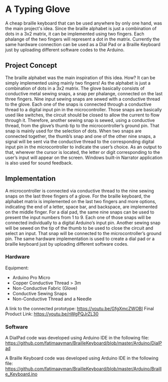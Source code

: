 # A Typing Glove
A cheap braille keyboard that can be used anywhere by only one hand, was the main project's idea. Since the braille alphabet is just a combination of dots in a 3x2 matrix, it can be implemented using two fingers. Each phalange of the two fingers will represent a dot in the matrix. Currently the same hardware connection can be used as a Dial Pad or a Braille Keyboard just by uploading different software codes to the Arduino.

## Project Concept
The braille alphabet was the main inspiration of this idea. How? It can be simply implemented using mainly two fingers! As the alphabet is just a combination of dots in a 3x2 matrix. The glove basically consists of conductive metal sewing snaps, a snap per phalange, connected on the last three fingers. Nine input sewing snaps are sewed with a conductive thread to the glove. Each one of the snaps is connected through a conductive thread to a digital input pin in the microcontroller. Those snaps are basically used like switches, the circuit should be closed to allow the current to flow through it. Therefore, another sewing snap is sewed, using a conductive thread, from the glove’s thumb tip to the microcontroller’s ground pin. That snap is mainly used for the selection of dots.
When two snaps are connected together, the thumb’s snap and one of the other nine snaps, a signal will be sent via the conductive thread to the corresponding digital input pin in the microcontroller to indicate the user’s choice. As an output to that, wherever the cursor is located, the letter or digit corresponding to the user’s input will appear on the screen. Windows built-in Narrator application is also used for sound feedback.

## Implementation
A microcontroller is connected via conductive thread to the nine sewing snaps on the last three fingers of a glove. For the braille keyboard, the alphabet matrix is implemented on the last two fingers and more options, indicating the end of a letter, space bar, and backspace, are implemented on the middle finger. For a dial pad, the same nine snaps can be used to present the input numbers from 1 to 9. Each one of those snaps will be connected individually to a digital Arduino’s input pin. Another sewing snap will be sewed on the tip of the thumb to be used to close the circuit and select an input. That snap will be connected to the microcontroller’s ground pin.
The same hardware implementation is used to create a dial pad or a braille keyboard just by uploading different software codes.

### Hardware
Equipment:
- Arduino Pro Micro
- Copper Conductive Thread > 3m
- Non-Conductive Fabric (Glove)
- Conductive Sewing Snaps
- Non-Conductive Thread and a Needle

A link to the connected prototype: https://youtu.be/GfgXmcZWOBI
Final Product Link: https://youtu.be/nWgPQJrZL30 

### Software
A DialPad code was developed using Arduino IDE in the following file:
https://github.com/fatimaayman/BrailleKeyboard/blob/master/Arduino/DialPad 

A Braille Keyboard code was developed using Arduino IDE in the following file:
https://github.com/fatimaayman/BrailleKeyboard/blob/master/Arduino/Braille_Keyboard.ino
